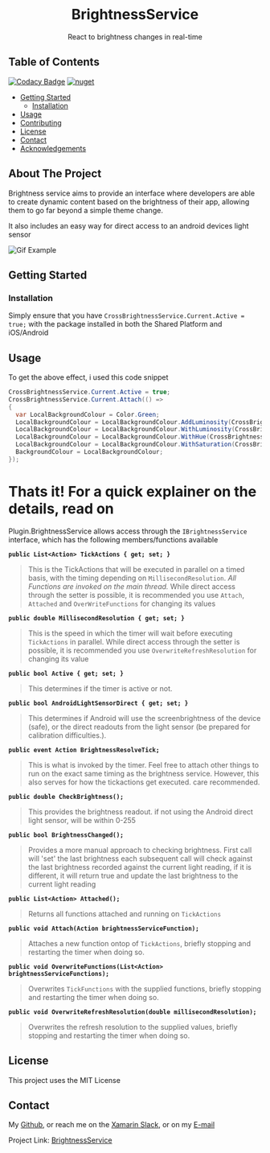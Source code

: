 
<br />
<p align="center">
  <h1 align="center">BrightnessService</h3>
  <p align="center">
    React to brightness changes in real-time
    <br />
  </p>
</p>



<!-- TABLE OF CONTENTS -->

## Table of Contents

[![Codacy Badge](https://app.codacy.com/project/badge/Grade/1d6fc153e83044d39daf23b3383ab8e2)](https://www.codacy.com/manual/LuckyDucko/BrightnessService?utm_source=github.com&amp;utm_medium=referral&amp;utm_content=LuckyDucko/BrightnessService&amp;utm_campaign=Badge_Grade)
[![nuget](https://img.shields.io/nuget/v/Plugin.BrightnessService.svg)](https://www.nuget.org/packages/Plugin.BrightnessService)

* [Getting Started](#getting-started)
  * [Installation](#installation)
* [Usage](#usage)
* [Contributing](#contributing)
* [License](#license)
* [Contact](#contact)
* [Acknowledgements](#acknowledgements)



<!-- ABOUT THE PROJECT -->
## About The Project

Brightness service aims to provide an interface where developers are able to create dynamic content based on the brightness of their app, 
allowing them to go far beyond a simple theme change.

It also includes an easy way for direct access to an android devices light sensor

![Gif Example](https://j.gifs.com/nx4PqD.gif)

<!-- GETTING STARTED -->
## Getting Started


### Installation

Simply ensure that you have `CrossBrightnessService.Current.Active = true;` with the package installed in both the Shared Platform and iOS/Android

<!-- USAGE EXAMPLES -->
## Usage

To get the above effect, i used this code snippet

```csharp
CrossBrightnessService.Current.Active = true;
CrossBrightnessService.Current.Attach(() =>
{
  var LocalBackgroundColour = Color.Green;
  LocalBackgroundColour = LocalBackgroundColour.AddLuminosity(CrossBrightnessService.Current.CheckBrightness());
  LocalBackgroundColour = LocalBackgroundColour.WithLuminosity(CrossBrightnessService.Current.CheckBrightness());
  LocalBackgroundColour = LocalBackgroundColour.WithHue(CrossBrightnessService.Current.CheckBrightness());
  LocalBackgroundColour = LocalBackgroundColour.WithSaturation(CrossBrightnessService.Current.CheckBrightness());
  BackgroundColour = LocalBackgroundColour;
});
```

# Thats it! For a quick explainer on the details, read on

Plugin.BrightnessService allows access through the `IBrightnessService` interface, which has the following members/functions available

**`public List<Action> TickActions { get; set; }`**
> This is the TickActions that will be executed in parallel on a timed basis, with the timing depending on `MillisecondResolution`. 
*All Functions are invoked on the main thread.*
While direct access through the setter is possible, it is recommended you use `Attach`, `Attached` and `OverWriteFunctions` for changing its values


**`public double MillisecondResolution { get; set; }`**
> This is the speed in which the timer will wait before executing `TickActions` in parallel. 
While direct access through the setter is possible, it is recommended you use `OverwriteRefreshResolution` for changing its value

**`public bool Active { get; set; }`**
> This determines if the timer is active or not.

**`public bool AndroidLightSensorDirect { get; set; }`**
> This determines if Android will use the screenbrightness of the device (safe), or the direct readouts from the light sensor (be prepared for calibration difficulties.). 

**`public event Action BrightnessResolveTick;`**
> This is what is invoked by the timer. Feel free to attach other things to run on the exact same timing as the brightness service. However, this also serves for how the tickactions get executed. care recommended.


**`public double CheckBrightness();`**
> This provides the brightness readout. if not using the Android direct light sensor, will be within 0-255

**`public bool BrightnessChanged();`**
> Provides a more manual approach to checking brightness. First call will 'set' the last brightness
each subsequent call will check against the last brightness recorded against the current light reading, if it is different, it will return true and update the last brightness to the current light reading


**`public List<Action> Attached();`**
>Returns all functions attached and running on `TickActions`

**`public void Attach(Action brightnessServiceFunction);`**
> Attaches a new function ontop of `TickActions`, briefly stopping and restarting the timer when doing so. 

**`public void OverwriteFunctions(List<Action> brightnessServiceFunctions);`**
> Overwrites `TickFunctions` with the supplied functions, briefly stopping and restarting the timer when doing so. 

**`public void OverwriteRefreshResolution(double millisecondResolution);`**
>Overwrites the refresh resolution to the supplied values, briefly stopping and restarting the timer when doing so. 



<!-- LICENSE -->
## License

This project uses the MIT License


<!-- CONTACT -->
## Contact

My [Github](https://github.com/LuckyDucko),
or reach me on the [Xamarin Slack](https://xamarinchat.herokuapp.com/),
or on my [E-mail](tyson@logchecker.com.au)

Project Link: [BrightnessService](https://github.com/LuckyDucko/BrightnessService)
